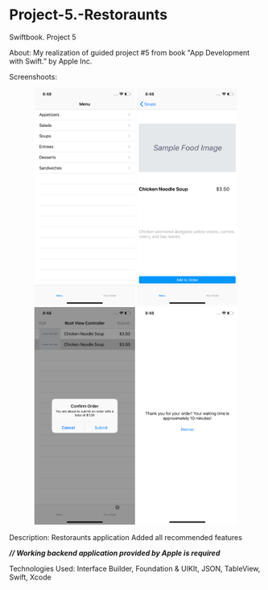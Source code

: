 # Project-5.-Restoraunts
Swiftbook. Project 5

About: My realization of guided project #5 from book "App Development with Swift.” by Apple Inc.

Screenshoots:
<p align="center">
  <img src="https://github.com/soadap/Project-5.-Restaurant/blob/master/Screenshots/screenshot1.png?raw=true?raw=true" width="200" title="ss1">
  <img src="https://github.com/soadap/Project-5.-Restaurant/blob/master/Screenshots/screenshot2.png?raw=true?raw=true" width="200" title="ss2">
  <img src="https://github.com/soadap/Project-5.-Restaurant/blob/master/Screenshots/screenshot3.png?raw=true?raw=true" width="200" title="ss2">
  <img src="https://github.com/soadap/Project-5.-Restaurant/blob/master/Screenshots/screenshot4.png?raw=true?raw=true" width="200" title="ss2">
</p>

Description: Restoraunts application
Added all recommended features

<b><i>// Working backend application provided by Apple is required</i></b>

Technologies Used: Interface Builder, Foundation & UIKIt, JSON, TableView, Swift, Xcode
